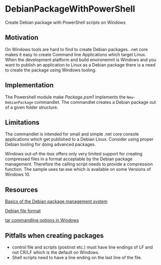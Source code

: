 # DebianPackageWithPowerShell

Create Debian package with PowerShell scripts on Windows

## Motivation

On Windows tools are hard to find to create Debian packages.
.net core makes it easy to create Command line Applications which target Linux.
When the development platform and build environemnt is Windows and you want to publish an application to Linux as a Debian package there is a need to create the package using Windows tooling.

## Implementation

The Powershell module make _Package.psm1_ implements the `New-DebianPackage` commandlet. The commandlet creates a Debian package out of a given folder structure.

## Limitations

The commandlet is intended for small and simple .net core console applications which get published to a Debian Linux. Consider using proper Debian tooling for doing advanced packages.

Windows out-of-the-box offers only very limited support for creating compressed files in a format acceptable by the Debian package management. Therefore the calling script needs to provide a compression function. The sample uses tar.exe which is available on some Versions of Windows 10.

## Resources

[Basics of the Debian package management system](https://www.debian.org/doc/manuals/debian-faq/pkg-basics.en.html)

[Debian file format](https://en.wikipedia.org/wiki/Deb_(file_format))

[tar commandline options in Windows](https://ss64.com/nt/tar.html)

## Pitfalls when creating packages

- control file and scripts (postinst etc.) must have line endings of LF and not CR/LF which is the default on Windows.
- Shell scripts need to have a line ending on the last line of the file.
